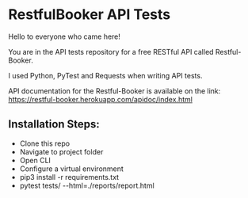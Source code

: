 # RestfulBooker API Tests

Hello to everyone who came here!

You are in the API tests repository for a free RESTful API called Restful-Booker.

I used Python, PyTest and Requests when writing API tests.

API documentation for the Restful-Booker is available on the link: https://restful-booker.herokuapp.com/apidoc/index.html

## Installation Steps:
* Clone this repo
* Navigate to project folder
* Open CLI
* Configure a virtual environment
* pip3 install -r requirements.txt
* pytest tests/ --html=./reports/report.html
